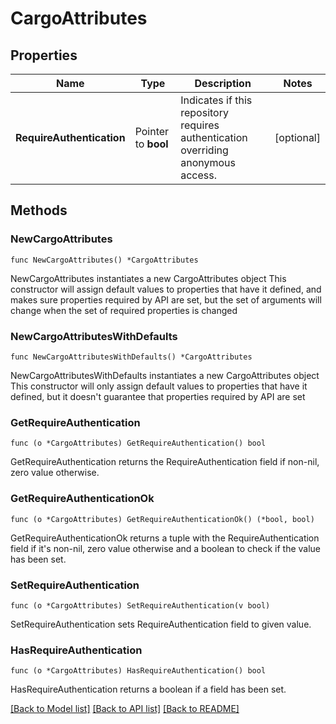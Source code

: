 # CargoAttributes

## Properties

Name | Type | Description | Notes
------------ | ------------- | ------------- | -------------
**RequireAuthentication** | Pointer to **bool** | Indicates if this repository requires authentication overriding anonymous access. | [optional] 

## Methods

### NewCargoAttributes

`func NewCargoAttributes() *CargoAttributes`

NewCargoAttributes instantiates a new CargoAttributes object
This constructor will assign default values to properties that have it defined,
and makes sure properties required by API are set, but the set of arguments
will change when the set of required properties is changed

### NewCargoAttributesWithDefaults

`func NewCargoAttributesWithDefaults() *CargoAttributes`

NewCargoAttributesWithDefaults instantiates a new CargoAttributes object
This constructor will only assign default values to properties that have it defined,
but it doesn't guarantee that properties required by API are set

### GetRequireAuthentication

`func (o *CargoAttributes) GetRequireAuthentication() bool`

GetRequireAuthentication returns the RequireAuthentication field if non-nil, zero value otherwise.

### GetRequireAuthenticationOk

`func (o *CargoAttributes) GetRequireAuthenticationOk() (*bool, bool)`

GetRequireAuthenticationOk returns a tuple with the RequireAuthentication field if it's non-nil, zero value otherwise
and a boolean to check if the value has been set.

### SetRequireAuthentication

`func (o *CargoAttributes) SetRequireAuthentication(v bool)`

SetRequireAuthentication sets RequireAuthentication field to given value.

### HasRequireAuthentication

`func (o *CargoAttributes) HasRequireAuthentication() bool`

HasRequireAuthentication returns a boolean if a field has been set.


[[Back to Model list]](../README.md#documentation-for-models) [[Back to API list]](../README.md#documentation-for-api-endpoints) [[Back to README]](../README.md)


